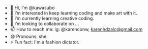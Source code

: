 - 👋 Hi, I’m @kawasubo
- 👀 I’m interested in keep learning coding and make art with it.
- 🌱 I’m currently learning creative coding.
- 💞️ I’m looking to collaborate on ...
- 📫 How to reach me: ig: @karenconw, karenhdzalc@gmail.com
- 😄 Pronouns: she.
- ⚡ Fun fact: I'm a fashion dictator.

<!---
kawasubo/kawasubo is a ✨ special ✨ repository because its `README.md` (this file) appears on your GitHub profile.
You can click the Preview link to take a look at your changes.
--->
